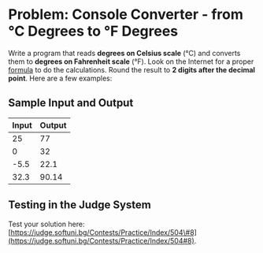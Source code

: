# Problem: Console Converter - from °C Degrees to °F Degrees

Write a program that reads **degrees on Celsius scale** \(°C\) and converts them to **degrees on Fahrenheit scale** \(°F\). Look on the Internet for a proper [formula](http://bfy.tw/3rGh "Търсене в Google") to do the calculations. Round the result to **2 digits after the decimal point**. Here are a few examples:

## Sample Input and Output

| Input | Output |
| --- | --- |
| 25 | 77 |
| 0 | 32 |
| -5.5 | 22.1 |
| 32.3 | 90.14 |

## Testing in the Judge System

Test your solution here: [https://judge.softuni.bg/Contests/Practice/Index/504\#8](https://judge.softuni.bg/Contests/Practice/Index/504#8).

